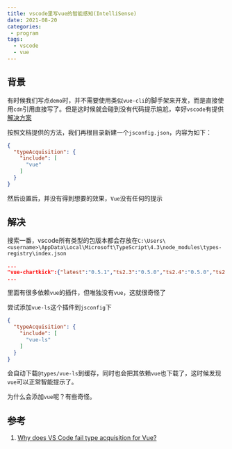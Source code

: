 ```yaml
---
title: vscode里写vue的智能感知(IntelliSense)
date: 2021-08-20
categories:
 - program
tags:
  - vscode
  - vue
---
```


## 背景

有时候我们写点`demo`时，并不需要使用类似`vue-cli`的脚手架来开发，而是直接使用`cdn`引用直接写了。但是这时候就会碰到没有代码提示尴尬，幸好`vscode`有提供[解决方案](https://code.visualstudio.com/docs/nodejs/working-with-javascript#_intellisense)

按照文档提供的方法，我们再根目录新建一个`jsconfig.json`，内容为如下：

```json
{
  "typeAcquisition": {
    "include": [
      "vue"
    ]
  }
}
```

然后设置后，并没有得到想要的效果，`Vue`没有任何的提示

## 解决

搜索一番，vscode所有类型的包版本都会存放在`C:\Users\<username>\AppData\Local\Microsoft\TypeScript\4.3\node_modules\types-registry\index.json`

```json
...
"vue-chartkick":{"latest":"0.5.1","ts2.3":"0.5.0","ts2.4":"0.5.0","ts2.5":"0.5.0","ts2.6":"0.5.0","ts2.7":"0.5.0","ts2.8":"0.5.0","ts2.9":"0.5.0","ts3.0":"0.5.0","ts3.1":"0.5.0"},"vue-clickaway":{"latest":"2.2.0"},"vue-color":{"latest":"2.4.3","ts2.0":"2.4.0","ts2.1":"2.4.0","ts2.2":"2.4.0","ts2.3":"2.4.0","ts2.4":"2.4.2","ts2.5":"2.4.2","ts2.6":"2.4.2","ts2.7":"2.4.2","ts2.8":"2.4.2","ts2.9":"2.4.2","ts3.0":"2.4.2","ts3.1":"2.4.2"},"vue-cropperjs":{"latest":"4.1.2","ts3.0":"4.1.0","ts3.1":"4.1.0","ts3.2":"4.1.1","ts3.3":"4.1.1","ts3.4":"4.1.1","ts3.5":"4.1.1"}
...
```

里面有很多依赖`vue`的插件，但唯独没有`vue`，这就很奇怪了

尝试添加`vue-ls`这个插件到`jsconfig`下

```json
{
  "typeAcquisition": {
    "include": [
      "vue-ls"
    ]
  }
}
```

会自动下载`@types/vue-ls`到缓存，同时也会把其依赖`vue`也下载了，这时候发现`vue`可以正常智能提示了。

为什么会添加`vue`呢？有些奇怪。

## 参考

1. [Why does VS Code fail type acquisition for Vue?](https://stackoverflow.com/questions/62254784/why-does-vs-code-fail-type-acquisition-for-vue)